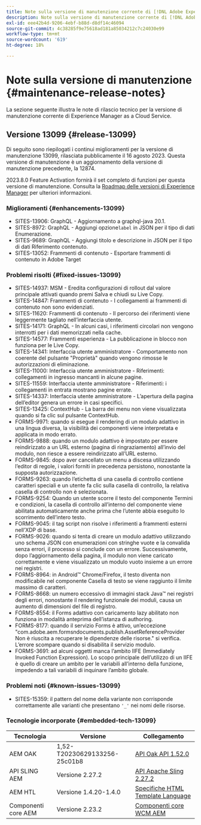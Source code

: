 ```yaml
---
title: Note sulla versione di manutenzione corrente di [!DNL Adobe Experience Manager]  as a Cloud Service.
description: Note sulla versione di manutenzione corrente di [!DNL Adobe Experience Manager]  as a Cloud Service.
exl-id: eee42b4d-9206-4ebf-b88d-d8df14c46094
source-git-commit: 4c38285f9e75618ad181a85034212c7c24030e99
workflow-type: tm+mt
source-wordcount: '619'
ht-degree: 18%

---
```


# Note sulla versione di manutenzione {#maintenance-release-notes}

La sezione seguente illustra le note di rilascio tecnico per la versione di manutenzione corrente di Experience Manager as a Cloud Service.

## Versione 13099 {#release-13099}

Di seguito sono riepilogati i continui miglioramenti per la versione di manutenzione 13099, rilasciata pubblicamente il 16 agosto 2023. Questa versione di manutenzione è un aggiornamento della versione di manutenzione precedente, la 12874.

2023.8.0 Feature Activation fornirà il set completo di funzioni per questa versione di manutenzione. Consulta la [Roadmap delle versioni di Experience Manager](https://experienceleague.adobe.com/docs/experience-manager-release-information/aem-release-updates/update-releases-roadmap.html?lang=it) per ulteriori informazioni.

### Miglioramenti {#enhancements-13099}

- SITES-13906: GraphQL - Aggiornamento a graphql-java 20.1.
- SITES-8972: GraphQL - Aggiungi opzione```label``` in JSON per il tipo di dati Enumerazione.
- SITES-9689: GraphQL - Aggiungi titolo e descrizione in JSON per il tipo di dati Riferimento contenuto.
- SITES-13052: Frammenti di contenuto - Esportare frammenti di contenuto in Adobe Target

### Problemi risolti {#fixed-issues-13099}

- SITES-14937: MSM - Eredita configurazioni di rollout dal valore principale attivati quando premi Salva e chiudi su Live Copy.
- SITES-14847: Frammenti di contenuto - I collegamenti ai frammenti di contenuto non sono evidenziati.
- SITES-11620: Frammenti di contenuto - Il percorso dei riferimenti viene leggermente tagliato nell’interfaccia utente.
- SITES-14171: GraphQL - In alcuni casi, i riferimenti circolari non vengono interrotti per i dati memorizzati nella cache.
- SITES-14577: Frammenti esperienza - La pubblicazione in blocco non funziona per le Live Copy.
- SITES-14341: Interfaccia utente amministratore - Comportamento non coerente del pulsante &quot;Proprietà&quot; quando vengono rimosse le autorizzazioni di eliminazione.
- SITES-11000: Interfaccia utente amministratore - Riferimenti: collegamenti in ingresso mancanti in alcune pagine.
- SITES-11559: Interfaccia utente amministratore - Riferimenti: i collegamenti in entrata mostrano pagine errate.
- SITES-14337: Interfaccia utente amministratore - L’apertura della pagina dell’editor genera un errore in casi specifici.
- SITES-13425: ContextHub - La barra dei menu non viene visualizzata quando si fa clic sul pulsante ContextHub.
- FORMS-9971: quando si esegue il rendering di un modulo adattivo in una lingua diversa, la visibilità dei componenti viene interpretata e applicata in modo errato.
- FORMS-9888: quando un modulo adattivo è impostato per essere reindirizzato a un URL esterno (pagina di ringraziamento) all’invio del modulo, non riesce a essere reindirizzato all’URL esterno.
- FORMS-9845: dopo aver cancellato un menu a discesa utilizzando l’editor di regole, i valori forniti in precedenza persistono, nonostante la supposta autorizzazione.
- FORMS-9263: quando l’etichetta di una casella di controllo contiene caratteri speciali e un utente fa clic sulla casella di controllo, la relativa casella di controllo non è selezionata.
- FORMS-9254: Quando un utente scorre il testo del componente Termini e condizioni, la casella di controllo all’interno del componente viene abilitata automaticamente anche prima che l’utente abbia eseguito lo scorrimento dell’intero testo.
- FORMS-9045: il tag script non risolve i riferimenti a frammenti esterni nell’XDP di base.
- FORMS-9026: quando si tenta di creare un modulo adattivo utilizzando uno schema JSON con enumerazioni con stringhe vuote e la convalida senza errori, il processo si conclude con un errore. Successivamente, dopo l’aggiornamento della pagina, il modulo non viene caricato correttamente e viene visualizzato un modulo vuoto insieme a un errore nei registri.
- FORMS-8964: in Android™ Chrome/Firefox, il testo diventa non modificabile nel componente Casella di testo se viene raggiunto il limite massimo di caratteri.
- FORMS-8668: un numero eccessivo di immagini stack Java™ nei registri degli errori, nonostante il rendering funzionale dei moduli, causa un aumento di dimensioni del file di registro.
- FORMS-8554: il Forms adattivo con caricamento lazy abilitato non funziona in modalità anteprima dell’istanza di authoring.
- FORMS-8177: quando il servizio Forms è attivo, un’eccezione &quot;com.adobe.aem.formsndocuments.publish.AssetReferenceProvider Non è riuscita a recuperare le dipendenze delle risorse.&quot; si verifica. L’errore scompare quando si disabilita il servizio modulo.
- FORMS-3691: ad alcuni oggetti manca l’ambito IIFE (Immediately Invoked Function Expression). Lo scopo principale dell’utilizzo di un IIFE è quello di creare un ambito per le variabili all’interno della funzione, impedendo a tali variabili di inquinare l’ambito globale.


### Problemi noti {#known-issues-13099}

- SITES-15359: il pattern del nome della variante non corrisponde correttamente alle varianti che presentano ```'_'``` nei nomi delle risorse.

### Tecnologie incorporate {#embedded-tech-13099}

| Tecnologia | Versione | Collegamento |
|---|---|---|
| AEM OAK | 1,52-T20230629133256-25c01b8 | [API Oak API 1.52.0](https://www.javadoc.io/doc/org.apache.jackrabbit/oak-api/1.52.0/index.html) |
| API SLING AEM | Versione 2.27.2 | [API Apache Sling 2.27.2](https://www.javadoc.io/doc/org.apache.sling/org.apache.sling.api/latest/index.html) |
| AEM HTL | Versione 1.4.20-1.4.0 | [Specifiche HTML Template Language](https://github.com/adobe/htl-spec) |
| Componenti core AEM | Versione 2.23.2 | [Componenti core WCM AEM](https://github.com/adobe/aem-core-wcm-components) |
